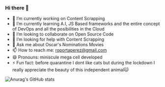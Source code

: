 ### Hi there 👋

- 🔭 I’m currently working on Content Scrapping
- 🌱 I’m currently learning A.I, JS Based frameworks and the entire concept of DevOps and all the posibilities in the Cloud 
- 👯 I’m looking to collaborate on Open Source Code
- 🤔 I’m looking for help with Content Scrapping
- 💬 Ask me about Oscar's Nominations Movies
- 📫 How to reach me: roportaperez@gmail.com
- 😄 Pronouns: miniscule mega cell developed
- ⚡ Fun fact: before quarantine I dont like cats but during the lockdown I really appreciate the beauty of this independent animal🐱

![Anurag's GitHub stats](https://github-readme-stats.vercel.app/api?username=rogeralbp&show_icons=true&theme=merko)

<!--
**rogeralbp/rogeralbp** is a ✨ _special_ ✨ repository because its `README.md` (this file) appears on your GitHub profile.

Here are some ideas to get you started:

- 🔭 I’m currently working on ...
- 🌱 I’m currently learning ...
- 👯 I’m looking to collaborate on ... Scrapping Content Projects
- 🤔 I’m looking for help with ...
- 💬 Ask me about ...
- 📫 How to reach me: ...
- 😄 Pronouns: ...
- ⚡ Fun fact: ...
-->

